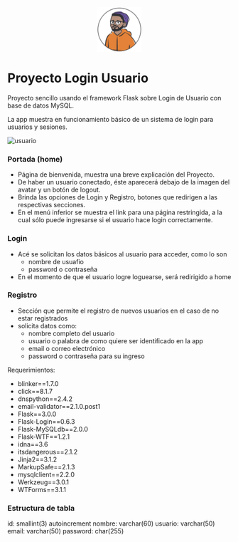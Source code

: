 <div style="text-align:center">
<img src="./src/static/avatar_usuario_3.svg" alt="usuario" width="100" style="background-color:white"/>
</div>
<div style="text-align:center">

</div>

# Proyecto Login Usuario

Proyecto sencillo usando el framework Flask sobre Login de Usuario con base de datos MySQL.

La app muestra en funcionamiento básico de un sistema de login 
para usuarios y sesiones.

<img src="https://i9.ytimg.com/vi_webp/6OaqKAKidig/mq2.webp?sqp=COjYsrAG-oaymwEmCMACELQB8quKqQMa8AEB-AH-CYAC0AWKAgwIABABGGMgYyhjMA8=&rs=AOn4CLAEqJqDkqMaUQGUjNUrCRR_vb5oiQ)" alt="usuario" width="100" style="background-color:white"/>

### Portada (home)
+ Página de bienvenida, muestra una breve explicación del Proyecto.
+ De haber un usuario conectado, éste aparecerá debajo de la imagen 
del avatar y un botón de logout.
+ Brinda las opciones de Login y Registro, botones que redirigen a las 
respectivas secciones.
+ En el menú inferior se muestra el link para una página restringida, a la cual sólo puede ingresarse si el usuario hace login correctamente.

### Login
+ Acé se solicitan los datos básicos al usuario para acceder, como lo son 
    + nombre de usuafio
    + password o contraseña
+ En el momento de que el usuario logre loguearse, será redirigido a home

### Registro
+ Sección que permite el registro de nuevos usuarios en el caso de no estar registrados
+ solicita datos como:
    + nombre completo del usuario
    + usuario o palabra de como quiere ser identificado en la app
    + email o correo electrónico
    + password o contraseña para su ingreso

Requerimientos:

+ blinker==1.7.0
+ click==8.1.7
+ dnspython==2.4.2
+ email-validator==2.1.0.post1
+ Flask==3.0.0
+ Flask-Login==0.6.3
+ Flask-MySQLdb==2.0.0
+ Flask-WTF==1.2.1
+ idna==3.6
+ itsdangerous==2.1.2
+ Jinja2==3.1.2
+ MarkupSafe==2.1.3
+ mysqlclient==2.2.0
+ Werkzeug==3.0.1
+ WTForms==3.1.1

### Estructura de tabla

id: smallint(3) autoincrement
nombre: varchar(60)
usuario: varchar(50)
email: varchar(50)
password: char(255)





